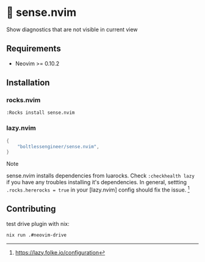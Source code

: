 # 🧘 sense.nvim

Show diagnostics that are not visible in current view

## Requirements

- Neovim >= 0.10.2

## Installation

### rocks.nvim

```console
:Rocks install sense.nvim
```

### lazy.nvim

```lua
{
    "boltlessengineer/sense.nvim",
}
```

> [!NOTE]
> sense.nvim installs dependencies from luarocks.
> Check `:checkhealth lazy` if you have any troubles installing it's dependencies.
> In general, settting `.rocks.hererocks = true` in your [lazy.nvim] config should fix the issue. [^1]

## Contributing

test drive plugin with nix:

```sh
nix run .#neovim-drive
```

[^1]: https://lazy.folke.io/configuration
